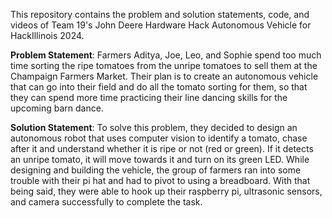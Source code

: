 This repository contains the problem and solution statements, code, and videos of Team 19's John Deere Hardware Hack Autonomous Vehicle for HackIllinois 2024.


**Problem Statement**: Farmers Aditya, Joe, Leo, and Sophie spend too much time sorting the ripe tomatoes from the unripe tomatoes to sell them at the Champaign Farmers Market. Their plan is to create an autonomous vehicle that can go into their field and do all the tomato sorting for them, so that they can spend more time practicing their line dancing skills for the upcoming barn dance. 

**Solution Statement**: To solve this problem,  they decided to design an autonomous robot that uses computer vision to identify a tomato, chase after it and understand whether it is ripe or not (red or green). If it detects an unripe tomato, it will move towards it and turn on its green LED. While designing and building the vehicle, the group of farmers ran into some trouble with their pi hat and had to pivot to using a breadboard. With that being said, they were able to hook up their raspberry pi, ultrasonic sensors, and camera successfully to complete the task. 

